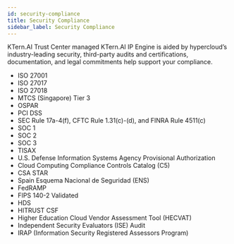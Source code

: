 ```yaml
---
id: security-compliance
title: Security Compliance
sidebar_label: Security Compliance
---
```


KTern.AI Trust Center managed KTern.AI IP Engine is aided by hypercloud’s industry-leading security, third-party audits and
certifications, documentation, and legal commitments help support your compliance.

-  ISO 27001
-  ISO 27017
-  ISO 27018
-  MTCS (Singapore) Tier 3
-  OSPAR
-  PCI DSS
-  SEC Rule 17a-4(f), CFTC Rule 1.31(c)-(d), and FINRA Rule 4511(c)
-  SOC 1
-  SOC 2
-  SOC 3
-  TISAX
-  U.S. Defense Information Systems Agency Provisional Authorization
-  Cloud Computing Compliance Controls Catalog (C5)
-  CSA STAR
-  Spain Esquema Nacional de Seguridad (ENS)
-  FedRAMP
-  FIPS 140-2 Validated
-  HDS
-  HITRUST CSF
-  Higher Education Cloud Vendor Assessment Tool (HECVAT)
-  Independent Security Evaluators (ISE) Audit
-  IRAP (Information Security Registered Assessors Program)
